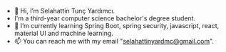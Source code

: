 - 👋 Hi, I’m Selahattin Tunç Yardımcı.
-  I'm a third-year computer science bachelor's degree student.
- 🌱 I’m currently learning Spring Boot, spring security, javascript, react, material UI and machine learning.
- 📫 You can reach me with my email "selahattinyardmc@gmail.com".

<!---
SELO01234/SELO01234 is a ✨ special ✨ repository because its `README.md` (this file) appears on your GitHub profile.
You can click the Preview link to take a look at your changes.
--->
